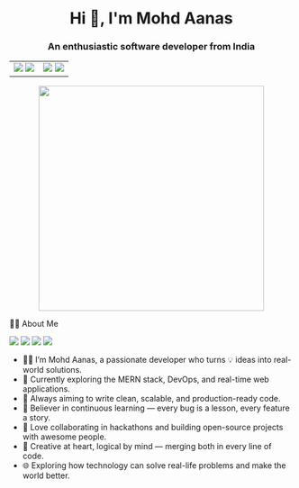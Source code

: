 <h1 align="center">Hi 👋, I'm Mohd Aanas</h1>
<h3 align="center">An enthusiastic software developer from India</h3>

<table width="100%">
  <tr>
    <td align="left">
      <img src="https://img.shields.io/badge/Code-Passionate-blue?style=for-the-badge&logo=github" />
      <img src="https://img.shields.io/badge/Hackathon-Enthusiast-orange?style=for-the-badge&logo=hackclub" />
    </td>
    <td align="right">
      <img src="https://img.shields.io/badge/Made%20in-India-orange?style=for-the-badge&logo=india" />
      <img src="https://img.shields.io/badge/Open%20Source-Lover-brightgreen?style=for-the-badge&logo=github" />
    </td>
  </tr>
</table>


<div align="center">
  <img src="https://media.giphy.com/media/qgQUggAC3Pfv687qPC/giphy.gif" width="400" />
</div>



 🧑‍💻 About Me

<p>
  <img src="https://img.shields.io/badge/Code-Passionate-blue?style=for-the-badge&logo=github" />
  <img src="https://img.shields.io/badge/Hackathon-Enthusiast-orange?style=for-the-badge&logo=hackclub" />
  <img src="https://img.shields.io/badge/Tech-Explorer-red?style=for-the-badge&logo=linux" />
  <img src="https://img.shields.io/badge/Developer-Focused-yellow?style=for-the-badge&logo=visualstudiocode" />
</p>

- 👨‍💻 I’m Mohd Aanas, a passionate developer who turns 💡 ideas into real-world solutions.
- 🚀 Currently exploring the MERN stack, DevOps, and real-time web applications.
- 🎯 Always aiming to write clean, scalable, and production-ready code.
- 🧠 Believer in continuous learning — every bug is a lesson, every feature a story.
- 🤝 Love collaborating in hackathons and building open-source projects with awesome people.
- 🎨 Creative at heart, logical by mind — merging both in every line of code.
- 🌐 Exploring how technology can solve real-life problems and make the world better.

